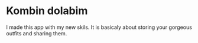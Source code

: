 # Kombin dolabim
 I made this app with my new skils. It is basicaly about storing your gorgeous outfits and sharing them.

